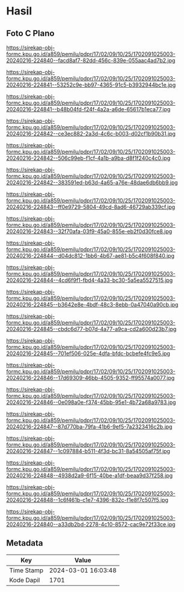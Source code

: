 # Hasil

## Foto C Plano

https://sirekap-obj-formc.kpu.go.id/a859/pemilu/pdpr/17/02/09/10/25/1702091025003-20240216-224840--facd8af7-82dd-456c-839e-055aac4ad7b2.jpg

https://sirekap-obj-formc.kpu.go.id/a859/pemilu/pdpr/17/02/09/10/25/1702091025003-20240216-224841--53252c9e-bb97-4365-91c5-b3932944bc1e.jpg

https://sirekap-obj-formc.kpu.go.id/a859/pemilu/pdpr/17/02/09/10/25/1702091025003-20240216-224841--b48b04fd-f24f-4a2a-a6de-65617b1eca77.jpg

https://sirekap-obj-formc.kpu.go.id/a859/pemilu/pdpr/17/02/09/10/25/1702091025003-20240216-224842--ce3ec882-2a3d-4c6c-b003-d02cf1b90b31.jpg

https://sirekap-obj-formc.kpu.go.id/a859/pemilu/pdpr/17/02/09/10/25/1702091025003-20240216-224842--506c99eb-f1cf-4a1b-a9ba-d8f1f240c4c0.jpg

https://sirekap-obj-formc.kpu.go.id/a859/pemilu/pdpr/17/02/09/10/25/1702091025003-20240216-224842--383591ed-b63d-4a65-a76e-48dae6db6bb9.jpg

https://sirekap-obj-formc.kpu.go.id/a859/pemilu/pdpr/17/02/09/10/25/1702091025003-20240216-224843--ff0e9729-5804-49cd-8ad6-46729ab339cf.jpg

https://sirekap-obj-formc.kpu.go.id/a859/pemilu/pdpr/17/02/09/10/25/1702091025003-20240216-224843--32f70afa-03f9-45a0-855e-eb2f0d30fce8.jpg

https://sirekap-obj-formc.kpu.go.id/a859/pemilu/pdpr/17/02/09/10/25/1702091025003-20240216-224844--d04dc812-1bb6-4b67-ae81-b5c4f608f840.jpg

https://sirekap-obj-formc.kpu.go.id/a859/pemilu/pdpr/17/02/09/10/25/1702091025003-20240216-224844--4cd6f9f1-fbd4-4a33-bc30-5a5ea5527515.jpg

https://sirekap-obj-formc.kpu.go.id/a859/pemilu/pdpr/17/02/09/10/25/1702091025003-20240216-224845--b3642e8e-4bdf-48c3-8ebb-0a47040a90cb.jpg

https://sirekap-obj-formc.kpu.go.id/a859/pemilu/pdpr/17/02/09/10/25/1702091025003-20240216-224845--cbdc6d77-b07d-4a77-a9ca-cd2a600d23b7.jpg

https://sirekap-obj-formc.kpu.go.id/a859/pemilu/pdpr/17/02/09/10/25/1702091025003-20240216-224845--701ef506-025e-4dfa-bfdc-bcbefe4fc9e5.jpg

https://sirekap-obj-formc.kpu.go.id/a859/pemilu/pdpr/17/02/09/10/25/1702091025003-20240216-224846--17d69309-46bb-4505-9352-ff95574a0077.jpg

https://sirekap-obj-formc.kpu.go.id/a859/pemilu/pdpr/17/02/09/10/25/1702091025003-20240216-224846--0e098a0e-f374-45bb-95e1-4b72a68a9783.jpg

https://sirekap-obj-formc.kpu.go.id/a859/pemilu/pdpr/17/02/09/10/25/1702091025003-20240216-224847--87d770ba-79fa-41b6-9ef5-7a2323416c2b.jpg

https://sirekap-obj-formc.kpu.go.id/a859/pemilu/pdpr/17/02/09/10/25/1702091025003-20240216-224847--1c097884-b511-4f3d-bc31-8a54505af75f.jpg

https://sirekap-obj-formc.kpu.go.id/a859/pemilu/pdpr/17/02/09/10/25/1702091025003-20240216-224848--4938d2a9-6f15-40be-a1df-beaa9d37f258.jpg

https://sirekap-obj-formc.kpu.go.id/a859/pemilu/pdpr/17/02/09/10/25/1702091025003-20240216-224848--1c6f461b-c1e7-4396-832c-f1e8f7c507f5.jpg

https://sirekap-obj-formc.kpu.go.id/a859/pemilu/pdpr/17/02/09/10/25/1702091025003-20240216-224840--a33db2bd-2278-4c10-8572-cac9e72f33ce.jpg


## Metadata

| Key        | Value               |
| ---------- | ------------------- |
| Time Stamp | 2024-03-01 16:03:48 |
| Kode Dapil | 1701                |



